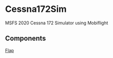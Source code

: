 # Cessna172Sim
MSFS 2020 Cessna 172 Simulator using Mobiflight

## Components
[Flap](https://www.printables.com/model/506564-cessna-172-flaps-panel/files)
